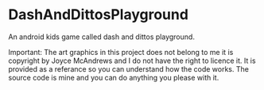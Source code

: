 DashAndDittosPlayground
=======================

An android kids game called dash and dittos playground.

Important: The art graphics in this project does not belong to me it is copyright by Joyce McAndrews and I do not have the right to licence it. It is provided as a referance so you can understand how the code works. The source code is mine and you can do anything you please with it.

